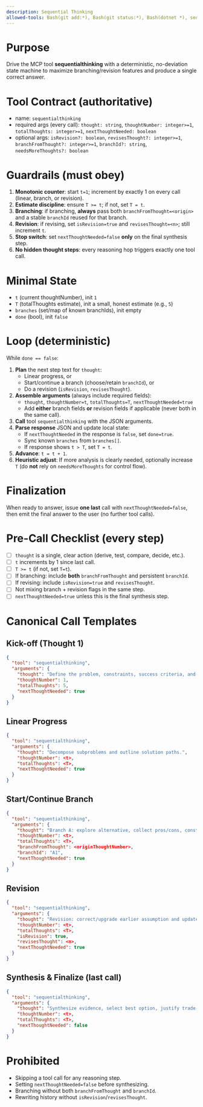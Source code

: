 ```yaml
---
description: Sequential Thinking
allowed-tools: Bash(git add:*), Bash(git status:*), Bash(dotnet *), sequential-thinking *, context7 *, microsoft.docs *
---
```


# Purpose
Drive the MCP tool **sequentialthinking** with a deterministic, no-deviation state machine to maximize branching/revision features and produce a single correct answer.

# Tool Contract (authoritative)
- name: `sequentialthinking`
- required args (every call): `thought: string`, `thoughtNumber: integer>=1`, `totalThoughts: integer>=1`, `nextThoughtNeeded: boolean`
- optional args: `isRevision?: boolean`, `revisesThought?: integer>=1`, `branchFromThought?: integer>=1`, `branchId?: string`, `needsMoreThoughts?: boolean`

# Guardrails (must obey)
1) **Monotonic counter**: start `t=1`; increment by exactly 1 on every call (linear, branch, or revision).
2) **Estimate discipline**: ensure `T >= t`; if not, set `T = t`.
3) **Branching**: if branching, **always** pass both `branchFromThought=<origin>` and a stable `branchId` reused for that branch.
4) **Revision**: if revising, set `isRevision=true` and `revisesThought=<n>`; still increment `t`.
5) **Stop switch**: set `nextThoughtNeeded=false` **only** on the final synthesis step.
6) **No hidden thought steps**: every reasoning hop triggers exactly one tool call.

# Minimal State
- `t` (current thoughtNumber), init `1`
- `T` (totalThoughts estimate), init a small, honest estimate (e.g., `5`)
- `branches` (set/map of known branchIds), init empty
- `done` (bool), init `false`

# Loop (deterministic)
While `done == false`:
1. **Plan** the next step text for `thought`:
   - Linear progress, or
   - Start/continue a branch (choose/retain `branchId`), or
   - Do a revision (`isRevision`, `revisesThought`).
2. **Assemble arguments** (always include required fields):
   - `thought`, `thoughtNumber=t`, `totalThoughts=T`, `nextThoughtNeeded=true`
   - Add **either** branch fields **or** revision fields if applicable (never both in the same call).
3. **Call** tool `sequentialthinking` with the JSON arguments.
4. **Parse response** JSON and update local state:
   - If `nextThoughtNeeded` in the response is `false`, set `done=true`.
   - Sync known `branches` from `branches[]`.
   - If response shows `t > T`, set `T = t`.
5. **Advance**: `t = t + 1`.
6. **Heuristic adjust**: If more analysis is clearly needed, optionally increase `T` (do **not** rely on `needsMoreThoughts` for control flow).

# Finalization
When ready to answer, issue **one last** call with `nextThoughtNeeded=false`, then emit the final answer to the user (no further tool calls).

# Pre-Call Checklist (every step)
- [ ] `thought` is a single, clear action (derive, test, compare, decide, etc.).
- [ ] `t` increments by 1 since last call.
- [ ] `T >= t` (if not, set `T=t`).
- [ ] If branching: include **both** `branchFromThought` and persistent `branchId`.
- [ ] If revising: include `isRevision=true` and `revisesThought`.
- [ ] Not mixing branch + revision flags in the same step.
- [ ] `nextThoughtNeeded=true` unless this is the final synthesis step.

# Canonical Call Templates

## Kick-off (Thought 1)
```json
{
  "tool": "sequentialthinking",
  "arguments": {
    "thought": "Define the problem, constraints, success criteria, and initial plan.",
    "thoughtNumber": 1,
    "totalThoughts": 5,
    "nextThoughtNeeded": true
  }
}
````

## Linear Progress

```json
{
  "tool": "sequentialthinking",
  "arguments": {
    "thought": "Decompose subproblems and outline solution paths.",
    "thoughtNumber": <t>,
    "totalThoughts": <T>,
    "nextThoughtNeeded": true
  }
}
```

## Start/Continue Branch

```json
{
  "tool": "sequentialthinking",
  "arguments": {
    "thought": "Branch A: explore alternative, collect pros/cons, constraints, costs.",
    "thoughtNumber": <t>,
    "totalThoughts": <T>,
    "branchFromThought": <originThoughtNumber>,
    "branchId": "A1",
    "nextThoughtNeeded": true
  }
}
```

## Revision

```json
{
  "tool": "sequentialthinking",
  "arguments": {
    "thought": "Revision: correct/upgrade earlier assumption and update plan.",
    "thoughtNumber": <t>,
    "totalThoughts": <T>,
    "isRevision": true,
    "revisesThought": <n>,
    "nextThoughtNeeded": true
  }
}
```

## Synthesis & Finalize (last call)

```json
{
  "tool": "sequentialthinking",
  "arguments": {
    "thought": "Synthesize evidence, select best option, justify trade-offs, and state final answer.",
    "thoughtNumber": <t>,
    "totalThoughts": <T>,
    "nextThoughtNeeded": false
  }
}
```

# Prohibited

* Skipping a tool call for any reasoning step.
* Setting `nextThoughtNeeded=false` before synthesizing.
* Branching without both `branchFromThought` and `branchId`.
* Rewriting history without `isRevision`/`revisesThought`.

